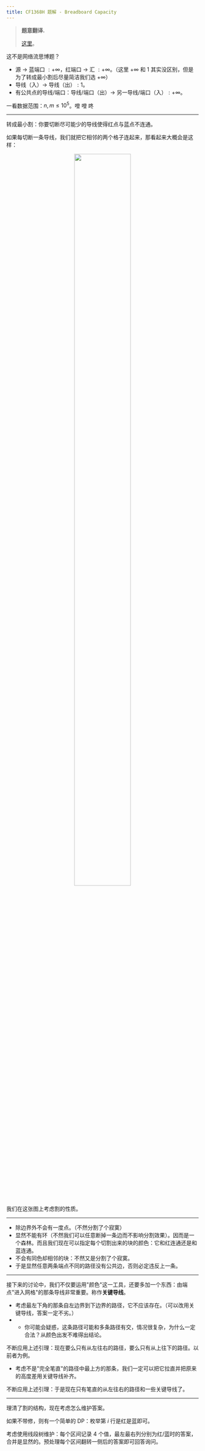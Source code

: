 ```yaml
---
title: CF1368H 题解 - Breadboard Capacity
---
```


> **题意翻译.**
>
> [这里](https://www.luogu.com.cn/problem/CF1368H2)。

这不是网络流思博题？

- 源 $\rightarrow$ 蓝端口 $:+\infty$，红端口 $\rightarrow$ 汇 $:+\infty$。（这里 $+\infty$ 和 $1$ 其实没区别，但是为了转成最小割后尽量简洁我们选 $+\infty$）
- 导线（入）$\rightarrow$ 导线（出）$:1$。
- 有公共点的导线/端口：导线/端口（出）$\rightarrow$ 另一导线/端口（入）$:+\infty$。

一看数据范围：$n,m\le 10^5$。噔 噔 咚

----

转成最小割：你要切断尽可能少的导线使得红点与蓝点不连通。

如果每切断一条导线，我们就把它相邻的两个格子连起来，那看起来大概会是这样：

<center><div style="width:60%;margin:0"><img src="https://xyix.gitee.io/images/cf-1368-h.png" style="width: 70%" alt=""></div></center>

我们在这张图上考虑割的性质。

----

- 除边界外不会有一度点。（不然分割了个寂寞）
- 显然不能有环（不然我们可以任意断掉一条边而不影响分割效果）。因而是一个森林。而且我们现在可以指定每个切割出来的块的颜色：它和红连通还是和蓝连通。
- 不会有同色却相邻的块：不然又是分割了个寂寞。
- 于是显然任意两条端点不同的路径没有公共边，否则必定违反上一条。

----

接下来的讨论中，我们不仅要运用"颜色"这一工具，还要多加一个东西：由端点"进入网格"的那条导线非常重要。称作**关键导线**。

- 考虑最左下角的那条自左边界到下边界的路径，它不应该存在。（可以改用关键导线，答案一定不劣。）
- - 你可能会疑惑，这条路径可能和多条路径有交，情况很复杂，为什么一定合法？从颜色出发不难得出结论。

不断应用上述引理：现在要么只有从左往右的路径，要么只有从上往下的路径。以前者为例。

- 考虑不是"完全笔直"的路径中最上方的那条，我们一定可以把它拉直并把原来的高度差用关键导线补齐。

不断应用上述引理：于是现在只有笔直的从左往右的路径和一些关键导线了。

----

理清了割的结构，现在考虑怎么维护答案。

如果不带修，则有一个简单的 DP：枚举第 $i$ 行是红是蓝即可。

考虑使用线段树维护：每个区间记录 4 个值，最左最右列分别为红/蓝时的答案，合并是显然的。预处理每个区间翻转一侧后的答案即可回答询问。

